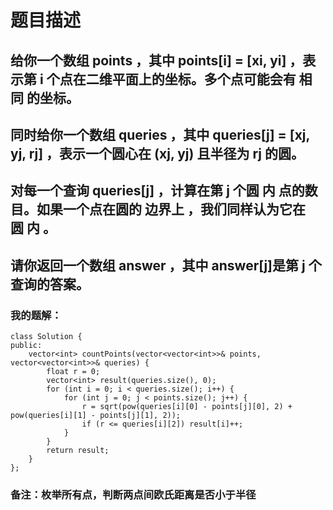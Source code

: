 # 题目描述
## 给你一个数组 points ，其中 points[i] = [xi, yi] ，表示第 i 个点在二维平面上的坐标。多个点可能会有 相同 的坐标。
## 同时给你一个数组 queries ，其中 queries[j] = [xj, yj, rj] ，表示一个圆心在 (xj, yj) 且半径为 rj 的圆。
## 对每一个查询 queries[j] ，计算在第 j 个圆 内 点的数目。如果一个点在圆的 边界上 ，我们同样认为它在圆 内 。
## 请你返回一个数组 answer ，其中 answer[j]是第 j 个查询的答案。
### 我的题解：
```
class Solution {
public:
    vector<int> countPoints(vector<vector<int>>& points, vector<vector<int>>& queries) {
        float r = 0;
        vector<int> result(queries.size(), 0);
        for (int i = 0; i < queries.size(); i++) {
            for (int j = 0; j < points.size(); j++) {
                r = sqrt(pow(queries[i][0] - points[j][0], 2) + pow(queries[i][1] - points[j][1], 2));
                if (r <= queries[i][2]) result[i]++;
            }
        }
        return result;
    }
};
```
### **备注**：枚举所有点，判断两点间欧氏距离是否小于半径